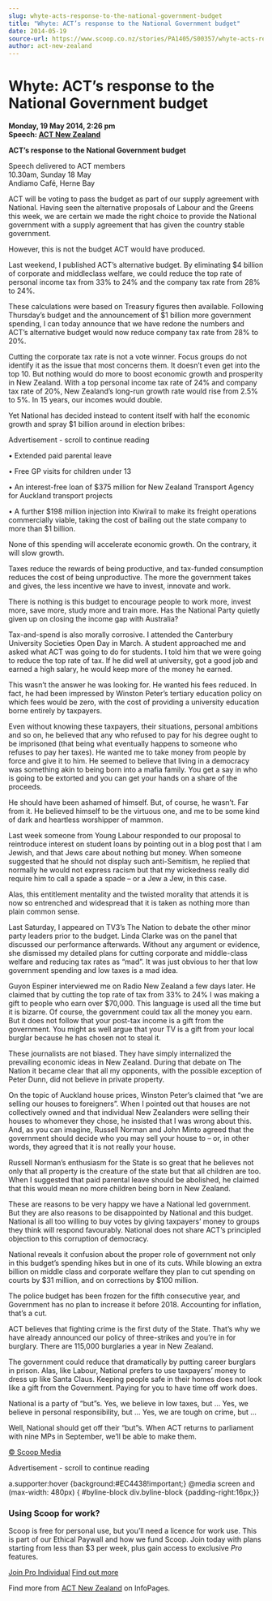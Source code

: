 ```yaml
---
slug: whyte-acts-response-to-the-national-government-budget
title: "Whyte: ACT’s response to the National Government budget"
date: 2014-05-19
source-url: https://www.scoop.co.nz/stories/PA1405/S00357/whyte-acts-response-to-the-national-government-budget.htm
author: act-new-zealand
---
```

Whyte: ACT’s response to the National Government budget
=======================================================

**Monday, 19 May 2014, 2:26 pm**  
**Speech: [ACT New Zealand](https://info.scoop.co.nz/ACT_New_Zealand)**

**ACT’s response to the National Government budget**

Speech delivered to ACT members  
10.30am, Sunday 18 May  
Andiamo Café, Herne Bay

ACT will be voting to pass the budget as part of our supply agreement with National. Having seen the alternative proposals of Labour and the Greens this week, we are certain we made the right choice to provide the National government with a supply agreement that has given the country stable government.

However, this is not the budget ACT would have produced.

Last weekend, I published ACT’s alternative budget. By eliminating $4 billion of corporate and middleclass welfare, we could reduce the top rate of personal income tax from 33% to 24% and the company tax rate from 28% to 24%.

These calculations were based on Treasury figures then available. Following Thursday’s budget and the announcement of $1 billion more government spending, I can today announce that we have redone the numbers and ACT’s alternative budget would now reduce company tax rate from 28% to 20%.

Cutting the corporate tax rate is not a vote winner. Focus groups do not identify it as the issue that most concerns them. It doesn’t even get into the top 10. But nothing would do more to boost economic growth and prosperity in New Zealand. With a top personal income tax rate of 24% and company tax rate of 20%, New Zealand’s long-run growth rate would rise from 2.5% to 5%. In 15 years, our incomes would double.

Yet National has decided instead to content itself with half the economic growth and spray $1 billion around in election bribes:

Advertisement - scroll to continue reading





• Extended paid parental leave

• Free GP visits for children under 13

• An interest-free loan of $375 million for New Zealand Transport Agency for Auckland transport projects

• A further $198 million injection into Kiwirail to make its freight operations commercially viable, taking the cost of bailing out the state company to more than $1 billion.

None of this spending will accelerate economic growth. On the contrary, it will slow growth.

Taxes reduce the rewards of being productive, and tax-funded consumption reduces the cost of being unproductive. The more the government takes and gives, the less incentive we have to invest, innovate and work.

There is nothing is this budget to encourage people to work more, invest more, save more, study more and train more. Has the National Party quietly given up on closing the income gap with Australia?

Tax-and-spend is also morally corrosive. I attended the Canterbury University Societies Open Day in March. A student approached me and asked what ACT was going to do for students. I told him that we were going to reduce the top rate of tax. If he did well at university, got a good job and earned a high salary, he would keep more of the money he earned.

This wasn’t the answer he was looking for. He wanted his fees reduced. In fact, he had been impressed by Winston Peter’s tertiary education policy on which fees would be zero, with the cost of providing a university education borne entirely by taxpayers.

Even without knowing these taxpayers, their situations, personal ambitions and so on, he believed that any who refused to pay for his degree ought to be imprisoned (that being what eventually happens to someone who refuses to pay her taxes). He wanted me to take money from people by force and give it to him. He seemed to believe that living in a democracy was something akin to being born into a mafia family. You get a say in who is going to be extorted and you can get your hands on a share of the proceeds.

He should have been ashamed of himself. But, of course, he wasn’t. Far from it. He believed himself to be the virtuous one, and me to be some kind of dark and heartless worshipper of mammon.

Last week someone from Young Labour responded to our proposal to reintroduce interest on student loans by pointing out in a blog post that I am Jewish, and that Jews care about nothing but money. When someone suggested that he should not display such anti-Semitism, he replied that normally he would not express racism but that my wickedness really did require him to call a spade a spade – or a Jew a Jew, in this case.

Alas, this entitlement mentality and the twisted morality that attends it is now so entrenched and widespread that it is taken as nothing more than plain common sense.

Last Saturday, I appeared on TV3’s The Nation to debate the other minor party leaders prior to the budget. Linda Clarke was on the panel that discussed our performance afterwards. Without any argument or evidence, she dismissed my detailed plans for cutting corporate and middle-class welfare and reducing tax rates as “mad”. It was just obvious to her that low government spending and low taxes is a mad idea.

Guyon Espiner interviewed me on Radio New Zealand a few days later. He claimed that by cutting the top rate of tax from 33% to 24% I was making a gift to people who earn over $70,000. This language is used all the time but it is bizarre. Of course, the government could tax all the money you earn. But it does not follow that your post-tax income is a gift from the government. You might as well argue that your TV is a gift from your local burglar because he has chosen not to steal it.

These journalists are not biased. They have simply internalized the prevailing economic ideas in New Zealand. During that debate on The Nation it became clear that all my opponents, with the possible exception of Peter Dunn, did not believe in private property.

On the topic of Auckland house prices, Winston Peter’s claimed that “we are selling our houses to foreigners”. When I pointed out that houses are not collectively owned and that individual New Zealanders were selling their houses to whomever they chose, he insisted that I was wrong about this. And, as you can imagine, Russell Norman and John Minto agreed that the government should decide who you may sell your house to – or, in other words, they agreed that it is not really your house.

Russell Norman’s enthusiasm for the State is so great that he believes not only that all property is the creature of the state but that all children are too. When I suggested that paid parental leave should be abolished, he claimed that this would mean no more children being born in New Zealand.

These are reasons to be very happy we have a National led government. But they are also reasons to be disappointed by National and this budget. National is all too willing to buy votes by giving taxpayers’ money to groups they think will respond favourably. National does not share ACT’s principled objection to this corruption of democracy.

National reveals it confusion about the proper role of government not only in this budget’s spending hikes but in one of its cuts. While blowing an extra billion on middle class and corporate welfare they plan to cut spending on courts by $31 million, and on corrections by $100 million.

The police budget has been frozen for the fifth consecutive year, and Government has no plan to increase it before 2018. Accounting for inflation, that’s a cut.

ACT believes that fighting crime is the first duty of the State. That’s why we have already announced our policy of three-strikes and you’re in for burglary. There are 115,000 burglaries a year in New Zealand.

The government could reduce that dramatically by putting career burglars in prison. Alas, like Labour, National prefers to use taxpayers’ money to dress up like Santa Claus. Keeping people safe in their homes does not look like a gift from the Government. Paying for you to have time off work does.

National is a party of “but”s. Yes, we believe in low taxes, but … Yes, we believe in personal responsibility, but … Yes, we are tough on crime, but …

Well, National should get off their “but”s. When ACT returns to parliament with nine MPs in September, we’ll be able to make them.

  

  

[© Scoop Media](http://www.scoop.co.nz/about/terms.html)  

Advertisement - scroll to continue reading



a.supporter:hover {background:#EC4438!important;} @media screen and (max-width: 480px) { #byline-block div.byline-block {padding-right:16px;}}

### Using Scoop for work?

Scoop is free for personal use, but you’ll need a licence for work use. This is part of our Ethical Paywall and how we fund Scoop. Join today with plans starting from less than $3 per week, plus gain access to exclusive _Pro_ features.  
  
[Join Pro Individual](https://pro.scoop.co.nz/Individual/?from=ProIn24) [Find out more](https://pro.scoop.co.nz/using-scoop-for-work/?from=ProIn24)

Find more from [ACT New Zealand](https://info.scoop.co.nz/ACT_New_Zealand) on InfoPages.